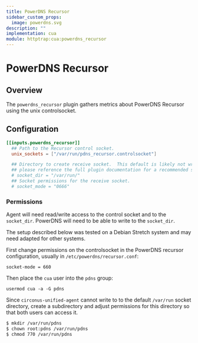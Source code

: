 ```yaml
---
title: PowerDNS Recursor
sidebar_custom_props:
  image: powerdns.svg
description: ""
implementation: cua
module: httptrap:cua:powerdns_recursor
---
```


# PowerDNS Recursor

## Overview

The `powerdns_recursor` plugin gathers metrics about PowerDNS Recursor using
the unix controlsocket.

## Configuration

```toml
[[inputs.powerdns_recursor]]
  ## Path to the Recursor control socket.
  unix_sockets = ["/var/run/pdns_recursor.controlsocket"]

  ## Directory to create receive socket.  This default is likely not writable,
  ## please reference the full plugin documentation for a recommended setup.
  # socket_dir = "/var/run/"
  ## Socket permissions for the receive socket.
  # socket_mode = "0666"
```

### Permissions

Agent will need read/write access to the control socket and to the
`socket_dir`. PowerDNS will need to be able to write to the `socket_dir`.

The setup described below was tested on a Debian Stretch system and may need
adapted for other systems.

First change permissions on the controlsocket in the PowerDNS recursor
configuration, usually in `/etc/powerdns/recursor.conf`:

```
socket-mode = 660
```

Then place the `cua` user into the `pdns` group:

```
usermod cua -a -G pdns
```

Since `circonus-unified-agent` cannot write to to the default `/var/run` socket directory,
create a subdirectory and adjust permissions for this directory so that both
users can access it.

```sh
$ mkdir /var/run/pdns
$ chown root:pdns /var/run/pdns
$ chmod 770 /var/run/pdns
```
